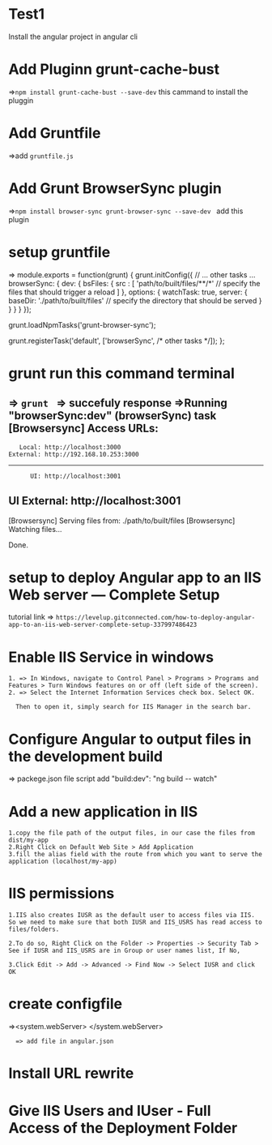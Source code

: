 # Test1

Install the angular project in angular cli 


# Add Pluginn  grunt-cache-bust

=>` npm install grunt-cache-bust --save-dev `  this cammand to install the pluggin


# Add  Gruntfile

=>add  `gruntfile.js`


# Add  Grunt BrowserSync plugin

=>`npm install browser-sync grunt-browser-sync --save-dev ` add this plugin


# setup gruntfile
=> module.exports = function(grunt) {
  grunt.initConfig({
    // ... other tasks ...
    browserSync: {
      dev: {
        bsFiles: {
          src : [
            'path/to/built/files/**/*' // specify the files that should trigger a reload
          ]
        },
        options: {
          watchTask: true,
          server: {
            baseDir: './path/to/built/files' // specify the directory that should be served
          }
        }
      }
    }
  });
 
  grunt.loadNpmTasks('grunt-browser-sync');
 
  grunt.registerTask('default', ['browserSync', /* other tasks */]);
}; 




# grunt run this command terminal

=> `grunt `
=> succefuly response =>Running "browserSync:dev" (browserSync) task
[Browsersync] Access URLs:
 ---------------------------------------
       Local: http://localhost:3000
    External: http://192.168.10.253:3000
 ---------------------------------------
          UI: http://localhost:3001
 UI External: http://localhost:3001
 ---------------------------------------
[Browsersync] Serving files from: ./path/to/built/files
[Browsersync] Watching files...

Done.






# setup to deploy Angular app to an IIS Web server — Complete Setup

 tutorial link =>  ` https://levelup.gitconnected.com/how-to-deploy-angular-app-to-an-iis-web-server-complete-setup-337997486423 `


 # Enable IIS Service in windows 
    

    1. => In Windows, navigate to Control Panel > Programs > Programs and Features > Turn Windows features on or off (left side of the screen). 
    2. => Select the Internet Information Services check box. Select OK.
      
      Then to open it, simply search for IIS Manager in the search bar.




#  Configure Angular to output files in the development build


   => packege.json file script add "build:dev": "ng build -- watch"


# Add a new application in IIS



    1.copy the file path of the output files, in our case the files from dist/my-app
    2.Right Click on Default Web Site > Add Application
    3.fill the alias field with the route from which you want to serve the application (localhost/my-app)



#  IIS permissions

    1.IIS also creates IUSR as the default user to access files via IIS. So we need to make sure that both IUSR and IIS_USRS has read access to files/folders.

    2.To do so, Right Click on the Folder -> Properties -> Security Tab > See if IUSR and IIS_USRS are in Group or user names list, If No,

    3.Click Edit -> Add -> Advanced -> Find Now -> Select IUSR and click OK




#  create configfile

  =><system.webServer>
  <rewrite>
    <rules>
      <rule name="Angular Routes" stopProcessing="true">
        <match url=".*" />
        <conditions logicalGrouping="MatchAll">
          <add input="{REQUEST_FILENAME}" matchType="IsFile" negate="true" />
          <add input="{REQUEST_FILENAME}" matchType="IsDirectory" negate="true" />
        </conditions>
        <action type="Rewrite" url="./index.html" />
      </rule>
    </rules>
      </rewrite>
      </system.webServer>
      </configuration>


      => add file in angular.json 



 # Install URL rewrite 

 # Give IIS Users and IUser - Full Access of the Deployment Folder





